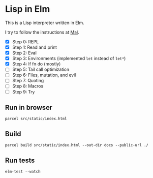 # Lisp in Elm

This is a Lisp interpreter written in Elm.

I try to follow the instructions at [Mal](https://github.com/kanaka/mal/blob/master/process/guide.md).


- [x] Step 0: REPL
- [x] Step 1: Read and print 
- [x] Step 2: Eval
- [x] Step 3: Environments (implemented `let` instead of `let*`)
- [x] Step 4: If fn do (mostly)
- [ ] Step 5: Tail call optimization
- [ ] Step 6: Files, mutation, and evil
- [ ] Step 7: Quoting
- [ ] Step 8: Macros 
- [ ] Step 9: Try 

## Run in browser

```
parcel src/static/index.html
```

## Build

```
parcel build src/static/index.html --out-dir docs --public-url ./
```

## Run tests

```
elm-test --watch
```
